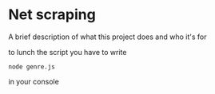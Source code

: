 # Net scraping 

A brief description of what this project does and who it's for

to lunch the script you have to write 

`node genre.js`

in your console
